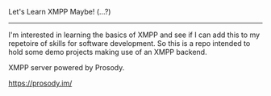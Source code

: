 Let's Learn XMPP Maybe! (...?)

---

I'm interested in learning the basics of XMPP and see if I can add this to my repetoire of skills for software development. So this is a repo intended to hold some demo projects making use of an XMPP backend.

XMPP server powered by Prosody.

https://prosody.im/
